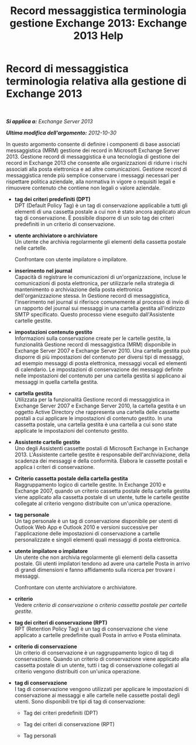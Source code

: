 ﻿---
title: 'Record messaggistica terminologia gestione Exchange 2013: Exchange 2013 Help'
TOCTitle: Record di messaggistica terminologia relativa alla gestione di Exchange 2013
ms:assetid: de3e3503-6de3-4666-aeb9-cd877efb93bb
ms:mtpsurl: https://technet.microsoft.com/it-it/library/Bb408414(v=EXCHG.150)
ms:contentKeyID: 50481859
ms.date: 05/22/2018
mtps_version: v=EXCHG.150
ms.translationtype: MT
---

# Record di messaggistica terminologia relativa alla gestione di Exchange 2013

 

_**Si applica a:** Exchange Server 2013_

_**Ultima modifica dell'argomento:** 2012-10-30_

In questo argomento consente di definire i componenti di base associati messaggistica (MRM) gestione dei record in Microsoft Exchange Server 2013. Gestione record di messaggistica è una tecnologia di gestione dei record in Exchange 2013 che consente alle organizzazioni di ridurre i rischi associati alla posta elettronica e ad altre comunicazioni. Gestione record di messaggistica rende più semplice conservare i messaggi necessari per rispettare politica aziendale, alla normativa in vigore o requisiti legali e rimuovere contenuto che contiene non legali o valore aziendale.

  - **tag dei criteri predefiniti (DPT)**  
    DPT (Default Policy Tag) è un tag di conservazione applicabile a tutti gli elementi di una cassetta postale a cui non è stato ancora applicato alcun tag di conservazione. È possibile disporre di un solo tag dei criteri predefiniti in un criterio di conservazione.

<!-- end list -->

  - **utente archiviatore o archiviatore**  
    Un utente che archivia regolarmente gli elementi della cassetta postale nelle cartelle.
    
    Confrontare con utente impilatore o impilatore.

<!-- end list -->

  - **inserimento nel journal**  
    Capacità di registrare le comunicazioni di un'organizzazione, incluse le comunicazioni di posta elettronica, per utilizzarle nella strategia di mantenimento o archiviazione della posta elettronica dell'organizzazione stessa. In Gestione record di messaggistica, l'inserimento nel journal si riferisce comunemente al processo di invio di un rapporto del journal sui messaggi in una cartella gestita all'indirizzo SMTP specificato. Questo processo viene eseguito dall'Assistente cartelle gestite.

<!-- end list -->

  - **impostazioni contenuto gestito**  
    Informazioni sulla conservazione create per le cartelle gestite, la funzionalità Gestione record di messaggistica (MRM) disponibile in Exchange Server 2007 e Exchange Server 2010. Una cartella gestita può disporre di più impostazioni del contenuto per diversi tipi di messaggi, ad esempio messaggi di posta elettronica, messaggi vocali ed elementi di calendario. Le impostazioni di conservazione dei messaggi definite nelle impostazioni del contenuto per una cartella gestita si applicano ai messaggi in quella cartella gestita.

<!-- end list -->

  - **cartella gestita**  
    Utilizzata per la funzionalità Gestione record di messaggistica in Exchange Server 2007 e Exchange Server 2010, la cartella gestita è un oggetto Active Directory che rappresenta una cartella delle cassette postali a cui applicare le impostazioni di contenuto gestito. In una cassetta postale, una cartella gestita è una cartella a cui sono state applicate le impostazioni del contenuto gestito.

<!-- end list -->

  - **Assistente cartelle gestite**  
    Uno degli Assistenti cassette postali di Microsoft Exchange in Exchange 2013. L'Assistente cartelle gestite è responsabile dell'archiviazione, della scadenza dei messaggi e della conformità. Elabora le cassette postali e applica i criteri di conservazione.

<!-- end list -->

  - **Criterio cassetta postale della cartella gestita**  
    Raggruppamento logico di cartelle gestite. In Exchange 2010 e Exchange 2007, quando un criterio cassetta postale della cartella gestita viene applicato alla cassetta postale di un utente, tutte le cartelle gestite collegate al criterio vengono distribuite con un'unica operazione.

<!-- end list -->

  - **tag personale**  
    Un tag personale è un tag di conservazione disponibile per utenti di Outlook Web App e Outlook 2010 e versioni successive per l'applicazione delle impostazioni di conservazione a cartelle personalizzate e singoli elementi quali messaggi di posta elettronica.

<!-- end list -->

  - **utente impilatore o impilatore**  
    Un utente che non archivia regolarmente gli elementi della cassetta postale. Gli utenti impilatori tendono ad avere una cartelle Posta in arrivo di grandi dimensioni e fanno affidamento sulla ricerca per trovare i messaggi.
    
    Confrontare con utente archiviatore o archiviatore.

<!-- end list -->

  - **criterio**  
    Vedere *criterio di conservazione* o *criterio cassetta postale per cartelle gestite*.

<!-- end list -->

  - **tag dei criteri di conservazione (RPT)**  
    RPT (Retention Policy Tag) è un tag di conservazione che viene applicato a cartelle predefinite quali Posta in arrivo e Posta eliminata.

<!-- end list -->

  - **criterio di conservazione**  
    Un criterio di conservazione è un raggruppamento logico di tag di conservazione. Quando un criterio di conservazione viene applicato alla cassetta postale di un utente, tutti i tag di conservazione collegati al criterio vengono distribuiti con un'unica operazione.

<!-- end list -->

  - **tag di conservazione**  
    I tag di conservazione vengono utilizzati per applicare le impostazioni di conservazione ai messaggi e alle cartelle nelle cassette postali degli utenti. Sono disponibili tre tipi di tag di conservazione:
    
      - Tag dei criteri predefiniti (DPT)
    
      - Tag dei criteri di conservazione (RPT)
    
      - Tag personali

